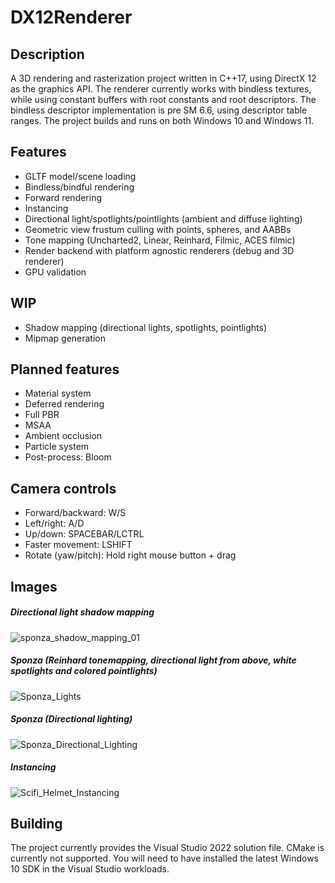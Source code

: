# DX12Renderer
## Description
A 3D rendering and rasterization project written in C++17, using DirectX 12 as the graphics API. The renderer currently works with bindless textures, while using constant buffers with root constants and root descriptors. The bindless descriptor implementation is pre SM 6.6, using descriptor table ranges.
The project builds and runs on both Windows 10 and Windows 11.

## Features
- GLTF model/scene loading
- Bindless/bindful rendering
- Forward rendering
- Instancing
- Directional light/spotlights/pointlights (ambient and diffuse lighting)
- Geometric view frustum culling with points, spheres, and AABBs
- Tone mapping (Uncharted2, Linear, Reinhard, Filmic, ACES filmic)
- Render backend with platform agnostic renderers (debug and 3D renderer)
- GPU validation

## WIP
- Shadow mapping (directional lights, spotlights, pointlights)
- Mipmap generation

## Planned features
- Material system
- Deferred rendering
- Full PBR
- MSAA
- Ambient occlusion
- Particle system
- Post-process: Bloom

## Camera controls
- Forward/backward: W/S
- Left/right: A/D
- Up/down: SPACEBAR/LCTRL
- Faster movement: LSHIFT
- Rotate (yaw/pitch): Hold right mouse button + drag

## Images
##### Directional light shadow mapping
![sponza_shadow_mapping_01](https://user-images.githubusercontent.com/34250026/194719281-e756dc51-b51b-430f-9ef6-9c5c2bb027f0.png)

##### Sponza (Reinhard tonemapping, directional light from above, white spotlights and colored pointlights)
![Sponza_Lights](https://user-images.githubusercontent.com/34250026/189538342-a83f89a1-bb30-4c4b-980a-2993196fe2c5.png)

##### Sponza (Directional lighting)
![Sponza_Directional_Lighting](https://user-images.githubusercontent.com/34250026/189538344-3ebbda4f-6d95-412d-868a-bd101b8096a0.png)

##### Instancing
![Scifi_Helmet_Instancing](https://user-images.githubusercontent.com/34250026/189538438-ad586049-2a57-44b6-913f-0d1d18100035.png)

## Building
The project currently provides the Visual Studio 2022 solution file. CMake is currently not supported. You will need to have installed the latest Windows 10 SDK in the Visual Studio workloads.
